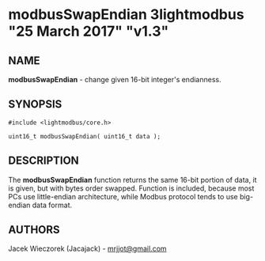 # modbusSwapEndian 3lightmodbus "25 March 2017" "v1.3"

## NAME
**modbusSwapEndian** - change given 16-bit integer's endianness.

## SYNOPSIS
`#include <lightmodbus/core.h>`

`uint16_t modbusSwapEndian( uint16_t data );`

## DESCRIPTION
The **modbusSwapEndian** function returns the same 16-bit portion of data, it is given, but with bytes order swapped. Function is included, because most PCs use little-endian architecture, while Modbus protocol tends to use big-endian data format.   

## AUTHORS
Jacek Wieczorek (Jacajack) - mrjjot@gmail.com
